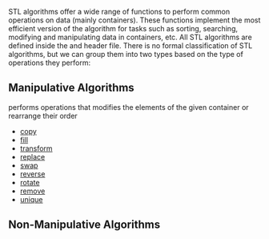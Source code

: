 STL algorithms offer a wide range of functions to perform common operations on data (mainly containers). These functions implement the most efficient version of the algorithm for tasks such as sorting, searching, modifying and manipulating data in containers, etc. All STL algorithms are defined inside the <algorithm> and <numeric> header file.
There is no formal classification of STL algorithms, but we can group them into two types based on the type of operations they perform:


## Manipulative Algorithms

performs operations that modifies the elements of the given container or rearrange their order

* [copy](https://www.geeksforgeeks.org/different-methods-copy-c-stl-stdcopy-copy_n-copy_if-copy_backward/)
* [fill](https://www.geeksforgeeks.org/fill-in-cpp-stl/)
* [transform](https://www.geeksforgeeks.org/transform-c-stl-perform-operation-elements/)
* [replace](https://www.geeksforgeeks.org/stdreplace-stdreplace_if-c/)
* [swap](https://www.geeksforgeeks.org/swap-in-cpp/)
* [reverse](https://www.geeksforgeeks.org/stdreverse-in-c/)
* [rotate](https://www.geeksforgeeks.org/rotate-in-cpp-stl/)
* [remove](https://www.geeksforgeeks.org/stdremove-stdremove_if-c/)
* [unique](https://www.geeksforgeeks.org/stdunique-in-cpp/)

## Non-Manipulative Algorithms


